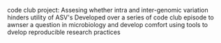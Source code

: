 code club project: Assesing whether intra and inter-genomic variation hinders utility of ASV's
Developed over a series of code club episode to awnser a question in microbiology and develop comfort using tools to
 dvelop reproducible research practices
